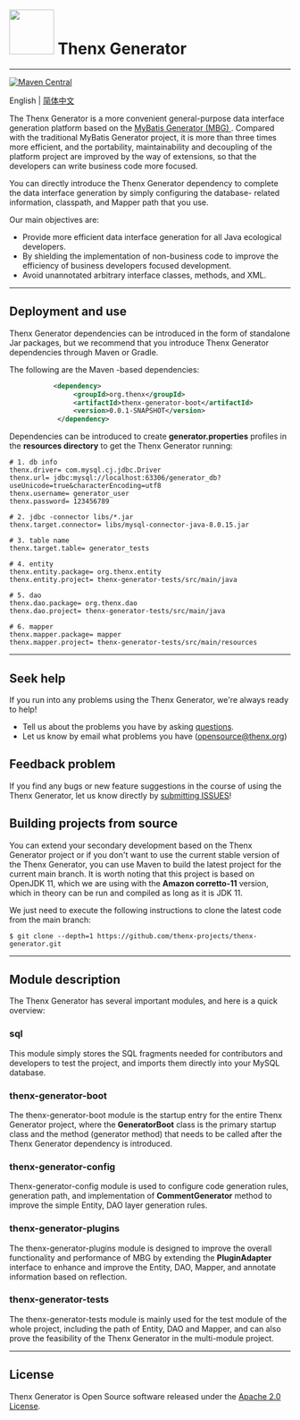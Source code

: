 # <img src="./doc/thenx.png" width="80" height="80"> Thenx Generator

------
[![Maven Central](https://maven-badges.herokuapp.com/maven-central/org.thenx.projects/thenx-generator-boot/badge.svg)](https://maven-badges.herokuapp.com/maven-central/org.thenx.projects/thenx-generator-boot)

English | [简体中文](./README-zh_CN.md)

The Thenx Generator is a more convenient general-purpose data interface generation platform based on the [MyBatis Generator (MBG) ](https://github.com/mybatis/generator). Compared with the traditional MyBatis Generator project, it is more than three times more efficient, and the portability, maintainability and decoupling of the platform project are improved by the way of extensions, so that the developers can write business code more focused.

You can directly introduce the Thenx Generator dependency to complete the data interface generation by simply configuring the database- related information, classpath, and Mapper path that you use.

Our main objectives are:

- Provide more efficient data interface generation for all Java ecological developers. 
- By shielding the implementation of non-business code to improve the efficiency of business developers focused development. 
- Avoid unannotated arbitrary interface classes, methods, and XML.

------

## Deployment and use

Thenx Generator dependencies can be introduced in the form of standalone Jar packages, but we recommend that you introduce Thenx Generator dependencies through Maven or Gradle.

The following are the Maven -based dependencies:

```xml
           <dependency>
                <groupId>org.thenx</groupId>
                <artifactId>thenx-generator-boot</artifactId>
                <version>0.0.1-SNAPSHOT</version>
            </dependency>
```

Dependencies can be introduced to create **generator.properties** profiles in the **resources directory** to get the Thenx Generator running:

```properties
# 1. db info
thenx.driver= com.mysql.cj.jdbc.Driver
thenx.url= jdbc:mysql://localhost:63306/generator_db?useUnicode=true&characterEncoding=utf8
thenx.username= generator_user
thenx.password= 123456789

# 2. jdbc -connector libs/*.jar
thenx.target.connector= libs/mysql-connector-java-8.0.15.jar

# 3. table name
thenx.target.table= generator_tests

# 4. entity
thenx.entity.package= org.thenx.entity
thenx.entity.project= thenx-generator-tests/src/main/java

# 5. dao
thenx.dao.package= org.thenx.dao
thenx.dao.project= thenx-generator-tests/src/main/java

# 6. mapper
thenx.mapper.package= mapper
thenx.mapper.project= thenx-generator-tests/src/main/resources
```

------

## Seek help

If you run into any problems using the Thenx Generator, we're always ready to help!

- Tell us about the problems you have by asking [questions](https://github.com/thenx-projects/thenx-generator/issues). 
- Let us know by email what problems you have (opensource@thenx.org)

## Feedback problem

If you find any bugs or new feature suggestions in the course of using the Thenx Generator, let us know directly by [submitting ISSUES](https://github.com/thenx-projects/thenx-generator/issues)!

## Building projects from source

You can extend your secondary development based on the Thenx Generator project or if you don't want to use the current stable version of the Thenx Generator, you can use Maven to build the latest project for the current main branch. It is worth noting that this project is based on OpenJDK 11, which we are using with the **Amazon corretto-11** version, which in theory can be run and compiled as long as it is JDK 11.

We just need to execute the following instructions to clone the latest code from the main branch:

```shell
$ git clone --depth=1 https://github.com/thenx-projects/thenx-generator.git
```

------

## Module description

The Thenx Generator has several important modules, and here is a quick overview:

### sql
This module simply stores the SQL fragments needed for contributors and developers to test the project, and imports them directly into your MySQL database.
### thenx-generator-boot
The thenx-generator-boot module is the startup entry for the entire Thenx Generator project, where the **GeneratorBoot** class is the primary startup class and the method (generator method) that needs to be called after the Thenx Generator dependency is introduced.

### thenx-generator-config
Thenx-generator-config module is used to configure code generation rules, generation path, and implementation of **CommentGenerator** method to improve the simple Entity, DAO layer generation rules.

### thenx-generator-plugins
The thenx-generator-plugins module is designed to improve the overall functionality and performance of MBG by extending the **PluginAdapter** interface to enhance and improve the Entity, DAO, Mapper, and annotate information based on reflection.

### thenx-generator-tests
The thenx-generator-tests module is mainly used for the test module of the whole project, including the path of Entity, DAO and Mapper, and can also prove the feasibility of the Thenx Generator in the multi-module project.

------

## License

Thenx Generator is Open Source software released under the [Apache 2.0 License](https://www.apache.org/licenses/LICENSE-2.0.html).
